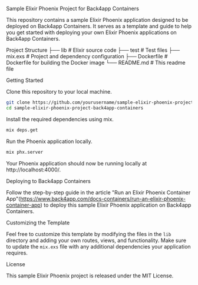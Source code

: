 Sample Elixir Phoenix Project for Back4app Containers

This repository contains a sample Elixir Phoenix application designed to be deployed on Back4app Containers. It serves as a template and guide to help you get started with deploying your own Elixir Phoenix applications on Back4app Containers.

Project Structure
├── lib # Elixir source code
├── test # Test files
├── mix.exs # Project and dependency configuration
├── Dockerfile # Dockerfile for building the Docker image
└── README.md # This readme file

Getting Started

Clone this repository to your local machine.
```bash
git clone https://github.com/yourusername/sample-elixir-phoenix-project-back4app-containers.git
cd sample-elixir-phoenix-project-back4app-containers
```
Install the required dependencies using mix.
```bash
mix deps.get
```
Run the Phoenix application locally.
```bash
mix phx.server
```
Your Phoenix application should now be running locally at http://localhost:4000/.

Deploying to Back4app Containers

Follow the step-by-step guide in the article "Run an Elixir Phoenix Container App"(https://www.back4app.com/docs-containers/run-an-elixir-phoenix-container-app) to deploy this sample Elixir Phoenix application on Back4app Containers.

Customizing the Template

Feel free to customize this template by modifying the files in the `lib` directory and adding your own routes, views, and functionality. Make sure to update the `mix.exs` file with any additional dependencies your application requires.

License

This sample Elixir Phoenix project is released under the MIT License.

